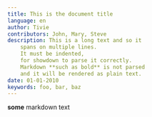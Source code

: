 ```yaml
---
title: This is the document title
language: en
author: Tivie
contributors: John, Mary, Steve
description: This is a long text and so it
    spans on multiple lines.
    It must be indented,
    for showdown to parse it correctly.
    Markdown **such as bold** is not parsed
    and it will be rendered as plain text.
date: 01-01-2010
keywords: foo, bar, baz
---
```


**some** markdown text
